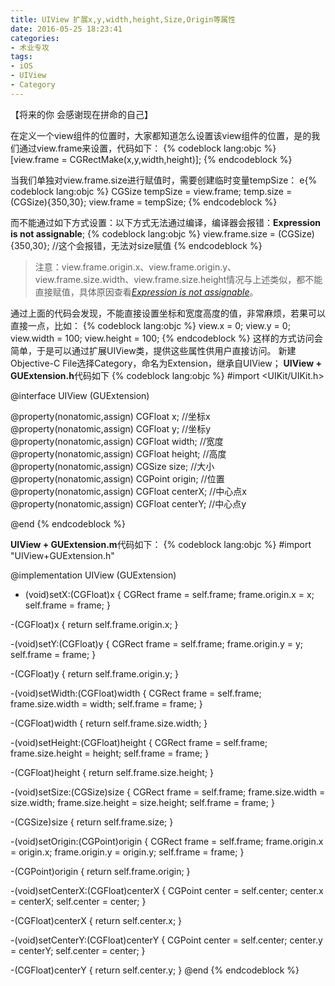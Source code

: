 ```yaml
---
title: UIView 扩展x,y,width,height,Size,Origin等属性
date: 2016-05-25 18:23:41
categories:
- 术业专攻
tags:
- iOS
- UIView
- Category
---
```

【将来的你 会感谢现在拼命的自己】
<!-- more -->

在定义一个view组件的位置时，大家都知道怎么设置该view组件的位置，是的我们通过view.frame来设置，代码如下：
{% codeblock lang:objc %}
[view.frame = CGRectMake(x,y,width,height)];
{% endcodeblock %}

当我们单独对view.frame.size进行赋值时，需要创建临时变量tempSize：
e{% codeblock lang:objc %}
CGSize tempSize = view.frame; 
temp.size = (CGSize){350,30};
view.frame = tempSize;
{% endcodeblock %}

而不能通过如下方式设置：以下方式无法通过编译，编译器会报错：**Expression is not assignable**;
{% codeblock lang:objc %}
view.frame.size = (CGSize){350,30}; //这个会报错，无法对size赋值
{% endcodeblock %}
>注意：view.frame.origin.x、view.frame.origin.y、view.frame.size.width、view.frame.size.height情况与上述类似，都不能直接赋值，具体原因查看[*Expression is not assignable*](http://reclusegu.github.io/2016/05/25/Expression-is-not-assignable/)。

通过上面的代码会发现，不能直接设置坐标和宽度高度的值，非常麻烦，若果可以直接一点，比如：
{% codeblock lang:objc %}
view.x = 0;
view.y = 0;
view.width = 100;
view.height = 100;
{% endcodeblock %}
这样的方式访问会简单，于是可以通过扩展UIView类，提供这些属性供用户直接访问。
新建Objective-C File选择Category，命名为Extension，继承自UIView；
**UIView + GUExtension.h**代码如下
{% codeblock lang:objc %}
#import <UIKit/UIKit.h>

@interface UIView (GUExtension)

@property(nonatomic,assign) CGFloat x; //坐标x
@property(nonatomic,assign) CGFloat y; //坐标y
@property(nonatomic,assign) CGFloat width; //宽度
@property(nonatomic,assign) CGFloat height; //高度
@property(nonatomic,assign) CGSize size; //大小
@property(nonatomic,assign) CGPoint origin; //位置
@property(nonatomic,assign) CGFloat centerX; //中心点x
@property(nonatomic,assign) CGFloat centerY; //中心点y

@end
{% endcodeblock %}

**UIView + GUExtension.m**代码如下：
{% codeblock lang:objc %}
#import "UIView+GUExtension.h"

@implementation UIView (GUExtension)

- (void)setX:(CGFloat)x
{
    CGRect frame = self.frame;
    frame.origin.x = x;
    self.frame = frame;
}

-(CGFloat)x
{
    return self.frame.origin.x;
}

-(void)setY:(CGFloat)y
{
    CGRect frame = self.frame;
    frame.origin.y = y;
    self.frame = frame;
}

-(CGFloat)y
{
    return self.frame.origin.y;
}

-(void)setWidth:(CGFloat)width
{
    CGRect frame = self.frame;
    frame.size.width = width;
    self.frame = frame;
}

-(CGFloat)width
{
    return self.frame.size.width;
}

-(void)setHeight:(CGFloat)height
{
    CGRect frame = self.frame;
    frame.size.height = height;
    self.frame = frame;
}

-(CGFloat)height
{
    return self.frame.size.height;
}

-(void)setSize:(CGSize)size
{
    CGRect frame = self.frame;
    frame.size.width = size.width;
    frame.size.height = size.height;
    self.frame = frame;
}

-(CGSize)size
{
    return self.frame.size;
}

-(void)setOrigin:(CGPoint)origin
{
    CGRect frame = self.frame;
    frame.origin.x = origin.x;
    frame.origin.y = origin.y;
    self.frame = frame;
}

-(CGPoint)origin
{
    return self.frame.origin;
}

-(void)setCenterX:(CGFloat)centerX
{
    CGPoint center = self.center;
    center.x = centerX;
    self.center = center;
}

-(CGFloat)centerX
{
    return self.center.x;
}

-(void)setCenterY:(CGFloat)centerY
{
    CGPoint center = self.center;
    center.y = centerY;
    self.center = center;
}

-(CGFloat)centerY
{
    return self.center.y;
}
@end
{% endcodeblock %}
